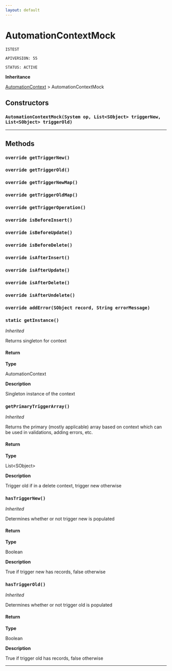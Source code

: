```yaml
---
layout: default
---
```

# AutomationContextMock

`ISTEST`

`APIVERSION: 55`

`STATUS: ACTIVE`

**Inheritance**

[AutomationContext](../Automation/AutomationContext.md)
 &gt; 
AutomationContextMock

## Constructors
### `AutomationContextMock(System op, List<SObject> triggerNew, List<SObject> triggerOld)`
---
## Methods
### `override getTriggerNew()`
### `override getTriggerOld()`
### `override getTriggerNewMap()`
### `override getTriggerOldMap()`
### `override getTriggerOperation()`
### `override isBeforeInsert()`
### `override isBeforeUpdate()`
### `override isBeforeDelete()`
### `override isAfterInsert()`
### `override isAfterUpdate()`
### `override isAfterDelete()`
### `override isAfterUndelete()`
### `override addError(SObject record, String errorMessage)`
### `static getInstance()`

*Inherited*


Returns singleton for context

#### Return

**Type**

AutomationContext

**Description**

Singleton instance of the context

### `getPrimaryTriggerArray()`

*Inherited*


Returns the primary (mostly applicable) array based on context which can be used in validations, adding errors, etc.

#### Return

**Type**

List&lt;SObject&gt;

**Description**

Trigger old if in a delete context, trigger new otherwise

### `hasTriggerNew()`

*Inherited*


Determines whether or not trigger new is populated

#### Return

**Type**

Boolean

**Description**

True if trigger new has records, false otherwise

### `hasTriggerOld()`

*Inherited*


Determines whether or not trigger old is populated

#### Return

**Type**

Boolean

**Description**

True if trigger old has records, false otherwise

---
